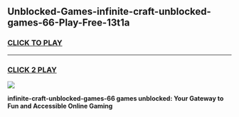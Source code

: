 
## Unblocked-Games-infinite-craft-unblocked-games-66-Play-Free-13t1a
<h3>
<a href="https://premium76.site?title=infinite-craft-unblocked-games-66&ref=23A">CLICK TO PLAY</a></h3>
<hr>

<h3>
<a href="https://premium76.site?title=infinite-craft-unblocked-games-66&ref=23A">CLICK 2 PLAY</a>
  
</h3>

<a href="https://premium76.site?title=infinite-craft-unblocked-games-66&ref=23A"><img src="https://clearcache.store/games.png"></a>


**infinite-craft-unblocked-games-66 games unblocked: Your Gateway to Fun and Accessible Online Gaming**
